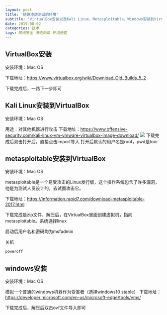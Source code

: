 ```yaml
---
layout: post
title: '搭建渗透测试的环境'
subtitle: 'VirtualBox安装以及Kali Linux、Metasploitable、Windows安装到VirtualBox'
date: 2019-08-02
categories: 技术
tags: 网络安全 渗透测试 环境搭建
---
```

## VirtualBox安装
安装环境：Mac OS

下载地址：https://www.virtualbox.org/wiki/Download_Old_Builds_5_2

下载完成后，一路下一步即可

## Kali Linux安装到VirtualBox
安装环境：Mac OS

用途：对其他机器进行攻击
下载地址：https://www.offensive-security.com/kali-linux-vm-vmware-virtualbox-image-download/
![](https://blog.res.witdor.com/article/downloadKali.png)
下载完成后双击打开后，直接点击import导入
打开后默认的用户名是root，pwd是toor

## metasploitable安装到VirtualBox
安装环境：Mac OS

metasploitable是一个易受攻击的Linux发行版，这个操作系统包含了许多漏洞，他是为测试人员设计的，去试图攻击它。

下载地址：https://information.rapid7.com/download-metasploitable-2017.html

下载完成是zip文件，解压后，在VirtualBox里面创建虚拟机，指向metasploitable。系统选择linux

启动后用户名和密码均为msfadmin 

关机
```bash
poweroff
```

## windows安装
安装环境：Mac OS

模拟一个普通的windows机器作为受害者（选择windows10 stable）
下载地址：https://developer.microsoft.com/en-us/microsoft-edge/tools/vms/

下载完成后，解压后双击ovf文件导入即可
